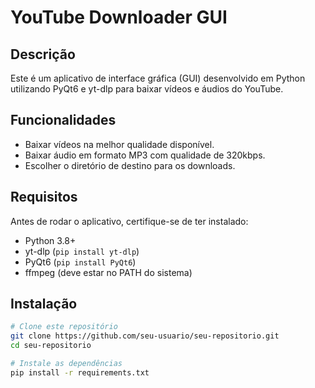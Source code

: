 # YouTube Downloader GUI

## Descrição
Este é um aplicativo de interface gráfica (GUI) desenvolvido em Python utilizando PyQt6 e yt-dlp para baixar vídeos e áudios do YouTube.

## Funcionalidades
- Baixar vídeos na melhor qualidade disponível.
- Baixar áudio em formato MP3 com qualidade de 320kbps.
- Escolher o diretório de destino para os downloads.

## Requisitos
Antes de rodar o aplicativo, certifique-se de ter instalado:
- Python 3.8+
- yt-dlp (`pip install yt-dlp`)
- PyQt6 (`pip install PyQt6`)
- ffmpeg (deve estar no PATH do sistema)

## Instalação
```bash
# Clone este repositório
git clone https://github.com/seu-usuario/seu-repositorio.git
cd seu-repositorio

# Instale as dependências
pip install -r requirements.txt

